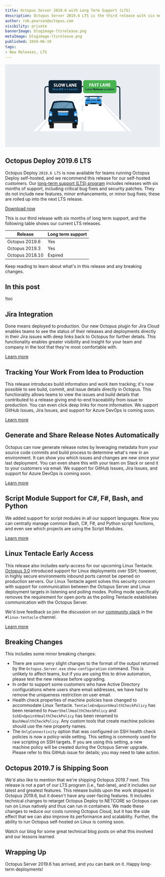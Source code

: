 ```yaml
---
title: Octopus Server 2019.6 with Long Term Support (LTS)
description: Octopus Server 2019.6 LTS is the third release with six months of long-term support. We recommend this release for self-hosted customers.
author: rob.pearson@octopus.com
visibility: private
bannerImage: blogimage-ltsrelease.png
metaImage: blogimage-ltsrelease.png
published: 2019-06-19
tags:
- New Releases, LTS
---
```


![Cars on slow lane and fast lane](blogimage-ltsrelease.png)

<h2>Octopus Deploy 2019.6 LTS</h2>

Octopus Deploy `2019.6 LTS` is now available for teams running Octopus Deploy self-hosted, and we recommend this release for our self-hosted customers. Our [long-term support (LTS) program](https://octopus.com/docs/administration/upgrading/long-term-support) includes releases with six months of support, including critical bug fixes and security patches. They do not include new features, minor enhancements, or minor bug fixes; these are rolled up into the next LTS release.

<a href="https://octopus.com/downloads" class="btn btn-primary btn-lg">Download now</a>

This is our third release with six months of long term support, and the following table shows our current LTS releases.

| Release               | Long term support           |
| --------------------- | --------------------------- |
| Octopus 2019.6        | Yes                         |
| Octopus 2019.3        | Yes                         |
| Octopus 2018.10       | Expired                     |

Keep reading to learn about what's in this release and any breaking changes.

<h2>In this post </h2>

!toc

## Jira Integration

Done means deployed to production. Our new Octopus plugin for Jira Cloud enables teams to see the status of their releases and deployments directly in their Jira issues with deep links back to Octopus for further details. This functionality enables greater visibility and insight for your team and company in the tool that they're most comfortable with.

[Learn more](https://octopus.com/blog/octopus-jira-integration)

## Tracking Your Work From Idea to Production

This release introduces build information and work item tracking; it's now possible to see build, commit, and issue details directly in Octopus. This functionality allows teams to view the issues and build details that contributed to a release giving end-to-end traceability from issue to production. You can even click deep links for more information. We support GitHub Issues, Jira Issues, and support for Azure DevOps is coming soon.

[Learn more](https://octopus.com/blog/metadata-and-work-items)

## Generate and Share Release Notes Automatically

Octopus can now generate release notes by leveraging metadata from your source code commits and build process to determine what's new in an environment. It can show you which issues and changes are new since your last deployment. You can even share this with your team on Slack or send it to your customers via email. We support for GitHub Issues, Jira Issues, and support for Azure DevOps is coming soon.

[Learn more](https://octopus.com/blog/release-notes-templates)

## Script Module Support for C#, F#, Bash, and Python

We added support for script modules in all our support languages. Now you can centrally manage common Bash, C#, F#, and Python script functions, and even see which projects are using the Script Modules.

[Learn more](https://octopus.com/blog/script-modules)

## Linux Tentacle Early Access

This release also includes early-access for our upcoming Linux Tentacle. [Octopus 3.0](https://octopus.com/blog/deployment-targets-in-octopus-3) introduced support for Linux deployments over SSH; however, in highly secure environments inbound ports cannot be opened on production servers. Our Linux Tentacle agent solves this security concern with support for communication between the Octopus Server and Linux deployment targets in listening and polling modes. Polling mode specifically removes the requirement for open ports as the polling Tentacle establishes communication with the Octopus Server.

We'd love feedback so join the discussion on our [community slack](https://octopus.com/slack) in the `#linux-tentacle` channel.

[Learn more](https://octopus.com/docs/infrastructure/deployment-targets/linux/tentacle)

## Breaking Changes

This includes some minor breaking changes:

* There are some very slight changes to the format of the output returned by the `Octopus.Server.exe` `show-configuration` command. This is unlikely to affect teams, but if you are using this to drive automation, please test the new release before upgrading.
* In order to support some customers who have Active Directory configurations where users share email addresses, we have had to remove the uniqueness restriction on user email.  
* Health check properties of machine policies have changed to accommodate Linux Tentacle. `TentacleEndpointHealthCheckPolicy` has been renamed to `PowerShellHealthCheckPolicy` and `SshEndpointHealthCheckPolicy` has been renamed to `BashHealthCheckPolicy`. Any custom tools that create machine policies should use the new property names.
* The `OnlyConnectivity` option that was configured on SSH health check policies is now a policy-wide setting. This setting is commonly used for raw scripting on SSH targets. If you are using this setting, a new machine policy will be created during the Octopus Server upgrade. Please refer to this GitHub issue for details; you may need to take action.

## Octopus 2019.7 is Shipping Soon

We'd also like to mention that we're shipping Octopus 2019.7 next. This release is not a part of our LTS program (i.e., fast-lane), and it includes our latest and greatest features. This release builds upon the work shipped in Octopus 2019.6, but it doesn't have any user-facing features. It includes technical changes to retarget Octopus Deploy to NETCORE so Octopus can run on Linux natively and thus can run in containers. We made these changes to reduce our costs running Octopus Cloud, but it has the side effect that we can also improve its performance and scalability. Further, the ability to run Octopus self-hosted on Linux is coming soon.

Watch our blog for some great technical blog posts on what this involved and our lessons learned.

## Wrapping Up

Octopus Server 2019.6 has arrived, and you can bank on it. Happy long-term deployments!
